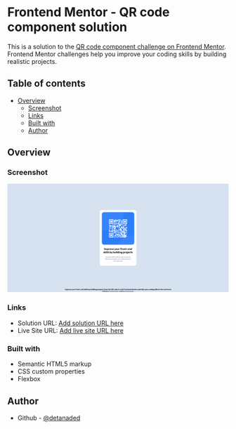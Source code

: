 # Frontend Mentor - QR code component solution

This is a solution to the [QR code component challenge on Frontend Mentor](https://www.frontendmentor.io/challenges/qr-code-component-iux_sIO_H). Frontend Mentor challenges help you improve your coding skills by building realistic projects. 

## Table of contents

- [Overview](#overview)
  - [Screenshot](#screenshot)
  - [Links](#links)
  - [Built with](#built-with)
  - [Author](#author)




## Overview

### Screenshot

![](./images/QR%20Code%20Component.png)

### Links

- Solution URL: [Add solution URL here](https://your-solution-url.com)
- Live Site URL: [Add live site URL here](https://detanaded.github.io/QRCodeComponent/)


### Built with

- Semantic HTML5 markup
- CSS custom properties
- Flexbox




## Author

- Github - [@detanaded](https://github.com/detanaded)



